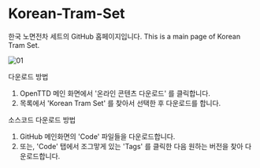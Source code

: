 # Korean-Tram-Set
한국 노면전차 세트의 GitHub 홈페이지입니다. This is a main page of Korean Tram Set.

![01](https://user-images.githubusercontent.com/75788864/130726117-a3ef9aa0-8977-4078-b4f1-9a947385a0d0.png)

다운로드 방법
  1. OpenTTD 메인 화면에서 '온라인 콘텐츠 다운로드' 를 클릭합니다.
  2. 목록에서 'Korean Tram Set' 를 찾아서 선택한 후 다운로드를 합니다.

소스코드 다운로드 방법
  1. GitHub 메인화면의 'Code' 파일들을 다운로드합니다.
  2. 또는, 'Code' 탭에서 조그맣게 있는 'Tags' 를 클릭한 다음 원하는 버전을 찾아 다운로드합니다.
